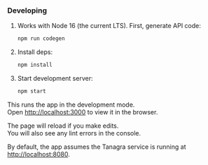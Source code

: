 ### Developing

1. Works with Node 16 (the current LTS). First, generate API code:

   ```sh
   npm run codegen
   ```

2. Install deps:

   ```sh
   npm install
   ```

3. Start development server:

   ```sh
   npm start
   ```

This runs the app in the development mode.\
Open [http://localhost:3000](http://localhost:3000) to view it in the browser.

The page will reload if you make edits.\
You will also see any lint errors in the console.

By default, the app assumes the Tanagra service is running at
[http://localhost:8080](http://localhost:8080).
